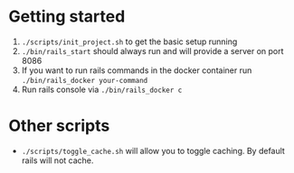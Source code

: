 # Getting started
1. `./scripts/init_project.sh` to get the basic setup running
2. `./bin/rails_start` should always run and will provide a server on port 8086
3. If you want to run rails commands in the docker container run `./bin/rails_docker your-command`
  1. Run rails console via `./bin/rails_docker c`

# Other scripts
- `./scripts/toggle_cache.sh` will allow you to toggle caching. By default rails will not cache.
